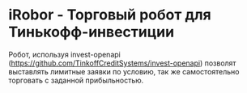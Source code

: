 # iRobor - Торговый робот для Тинькофф-инвестиции
Робот, используя invest-openapi (https://github.com/TinkoffCreditSystems/invest-openapi) позволят выставлять лимитные заявки по условию, так же самостоятельно торговать с заданной прибыльностью.

 
